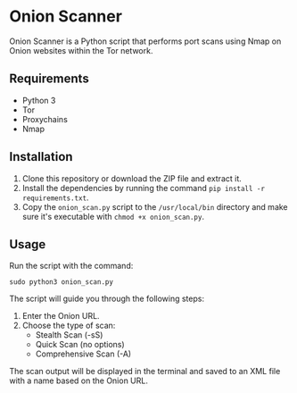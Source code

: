 # Onion Scanner

Onion Scanner is a Python script that performs port scans using Nmap on Onion websites within the Tor network.

## Requirements

- Python 3
- Tor
- Proxychains
- Nmap

## Installation

1. Clone this repository or download the ZIP file and extract it.
2. Install the dependencies by running the command `pip install -r requirements.txt`.
3. Copy the `onion_scan.py` script to the `/usr/local/bin` directory and make sure it's executable with `chmod +x onion_scan.py`.

## Usage

Run the script with the command:

```sudo python3 onion_scan.py```


The script will guide you through the following steps:

1. Enter the Onion URL.
2. Choose the type of scan:
   - Stealth Scan (-sS)
   - Quick Scan (no options)
   - Comprehensive Scan (-A)

The scan output will be displayed in the terminal and saved to an XML file with a name based on the Onion URL.

